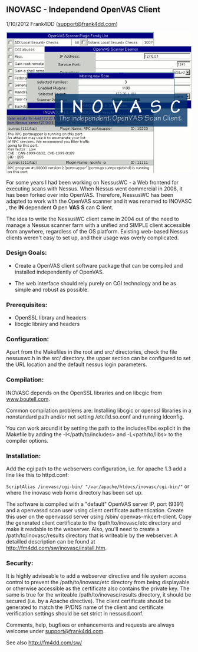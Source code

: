 ## INOVASC - Independend OpenVAS Client

1/10/2012 Frank4DD (support@frank4dd.com)

![](images/inovasc.gif)

For some years I had been working on NessusWC - a Web
frontend for executing scans with Nessus. When Nessus
went commercial in 2008, it has been forked over into
OpenVAS. Therefore, NessusWC has been adapted to work
with the OpenVAS scanner and it was renamed to INOVASC
, the __IN__ dependent __O__ pen __VAS__ __S__ can __C__ lient.

The idea to write the NessusWC client came in 2004 out
of the need to manage a Nessus scanner farm with a unified
and SIMPLE client accessible from anywhere, regardless of
the OS platform. Existing web-based Nessus clients weren't
easy to set up, and their usage was overly complicated.

### Design Goals:

* Create a OpenVAS client software package that can be
compiled and installed independently of OpenVAS.

* The web interface should rely purely on CGI technology
and be as simple and robust as possible.

### Prerequisites:

* OpenSSL library and headers
* libcgic library and headers

### Configuration:

Apart from the Makefiles in the root and src/ directories, 
check the file nessuswc.h in the src/ directory. the upper
section can be configured to set the URL location and the
default nessus login parameters.

### Compilation:

INOVASC depends on the OpenSSL libraries and on libcgic
from www.boutell.com.

Common compilation problems are:
Installing libcgic or openssl libraries in a nonstandard path
and/or not setting /etc/ld.so.conf and running ldconfig.

You can work around it by setting the path to the includes/libs
explicit in the Makefile by adding the -I</path/to/includes>
and -L<path/to/libs> to the compiler options.

### Installation:

Add the cgi path to the webservers configuration, i.e. for apache
1.3 add a line like this to httpd.conf:

`ScriptAlias /inovasc/cgi-bin/ "/var/apache/htdocs/inovasc/cgi-bin/"`
or where the inovasc web home directory has been set up.

The software is compiled with a "default" OpenVAS server IP, port
(9391) and a openvassd scan user using client certificate
authentication.
Create this user on the openvassd server using <openvas-home>/sbin/
openvas-mkcert-client. Copy the generated client certificate
to the /path/to/inovasc/etc directory and make it readable to the
webserver.
Also, you'll need to create a /path/to/inovasc/results directory that
is writeable by the webserver. A detailled description can be found
at http://fm4dd.com/sw/inovasc/install.htm. 

### Security:

It is highly adviseable to add a webserver directive and file system
access control to prevent the /path/to/inovasc/etc directory
from being displayable or otherwise accessible as the certificate also
contains the private key.
The same is true for the writeable /path/to/inovasc/results directory, it
should be secured (i.e. by a Apache <Directory> directive).
The client certificate should be generated to match the IP/DNS name
of the client and certificate verification settings should be set
strict in nessusd.conf. 

Comments, help, bugfixes or enhancements and requests are always
welcome under <support@frank4dd.com>.

See also http://fm4dd.com/sw/
